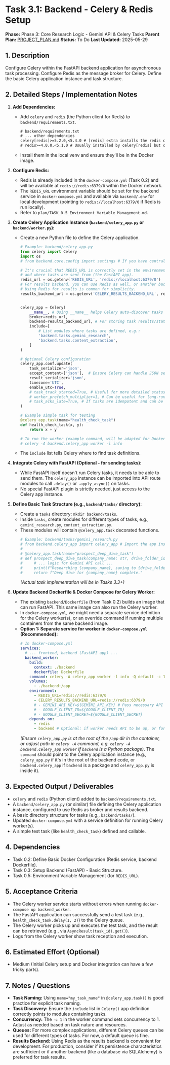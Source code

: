 # Task 3.1: Backend - Celery & Redis Setup

**Phase:** Phase 3: Core Research Logic - Gemini API & Celery Tasks
**Parent Plan:** [PROJECT_PLAN.md](PROJECT_PLAN.md)
**Status:** To Do
**Last Updated:** 2025-05-29

## 1. Description
Configure Celery within the FastAPI backend application for asynchronous task processing. Configure Redis as the message broker for Celery. Define the basic Celery application instance and task structure.

## 2. Detailed Steps / Implementation Notes

1.  **Add Dependencies:**
    *   Add `celery` and `redis` (the Python client for Redis) to `backend/requirements.txt`.
        ```txt
        # backend/requirements.txt
        # ... other dependencies
        celery[redis]>=5.2.0,<5.4.0 # [redis] extra installs the redis client
        # redis>=4.0.0,<5.1.0 # Usually installed by celery[redis] but can be explicit
        ```
    *   Install them in the local venv and ensure they'll be in the Docker image.

2.  **Configure Redis:**
    *   Redis is already included in the `docker-compose.yml` (Task 0.2) and will be available at `redis://redis:6379/0` within the Docker network.
    *   The `REDIS_URL` environment variable should be set for the backend service in `docker-compose.yml` and available via `backend/.env` for local development (pointing to `redis://localhost:6379/0` if Redis is run locally).
    *   Refer to `plan/TASK_0.5_Environment_Variable_Management.md`.

3.  **Create Celery Application Instance (`backend/celery_app.py` or `backend/worker.py`):**
    *   Create a new Python file to define the Celery application.
        ```python
        # Example: backend/celery_app.py
        from celery import Celery
        import os
        # from backend.core.config import settings # If you have centralized settings

        # It's crucial that REDIS_URL is correctly set in the environment where the worker runs
        # and where tasks are sent from (the FastAPI app).
        redis_url = os.getenv('REDIS_URL', 'redis://localhost:6379/0')
        # For results backend, you can use Redis as well, or another backend like RPC or database.
        # Using Redis for results is common for simplicity.
        results_backend_url = os.getenv('CELERY_RESULTS_BACKEND_URL', redis_url)


        celery_app = Celery(
            __name__, # Using __name__ helps Celery auto-discover tasks if structured by module
            broker=redis_url,
            backend=results_backend_url, # For storing task results/status
            include=[
                # List modules where tasks are defined, e.g.:
                'backend.tasks.gemini_research',
                'backend.tasks.content_extraction',
            ]
        )

        # Optional Celery configuration
        celery_app.conf.update(
            task_serializer='json',
            accept_content=['json'],  # Ensure Celery can handle JSON serialized tasks
            result_serializer='json',
            timezone='UTC',
            enable_utc=True,
            # task_track_started=True, # Useful for more detailed status updates
            # worker_prefetch_multiplier=1, # Can be useful for long-running tasks
            # task_acks_late=True, # If tasks are idempotent and can be retried on worker failure
        )

        # Example simple task for testing
        @celery_app.task(name="health_check_task")
        def health_check_task(x, y):
            return x + y

        # To run the worker (example command, will be adapted for Docker):
        # celery -A backend.celery_app worker -l info
        ```
    *   The `include` list tells Celery where to find task definitions.

4.  **Integrate Celery with FastAPI (Optional - for sending tasks):**
    *   While FastAPI itself doesn't run Celery tasks, it needs to be able to send them. The `celery_app` instance can be imported into API route modules to call `.delay()` or `.apply_async()` on tasks.
    *   No special FastAPI plugin is strictly needed, just access to the Celery app instance.

5.  **Define Basic Task Structure (e.g., `backend/tasks/` directory):**
    *   Create a `tasks` directory: `mkdir backend/tasks`.
    *   Inside `tasks`, create modules for different types of tasks, e.g., `gemini_research.py`, `content_extraction.py`.
    *   These modules will contain `@celery_app.task` decorated functions.
        ```python
        # Example: backend/tasks/gemini_research.py
        # from backend.celery_app import celery_app # Import the app instance
        #
        # @celery_app.task(name="prospect_deep_dive_task")
        # def prospect_deep_dive_task(company_name: str, drive_folder_id: str):
        #     # ... logic for Gemini API call ...
        #     print(f"Researching {company_name}, saving to {drive_folder_id}")
        #     return f"Deep dive for {company_name} complete."
        ```
        *(Actual task implementation will be in Tasks 3.3+)*

6.  **Update Backend Dockerfile & Docker Compose for Celery Worker:**
    *   The existing `backend/Dockerfile` (from Task 0.2) builds an image that can run FastAPI. This same image can also run the Celery worker.
    *   In `docker-compose.yml`, we might need a separate service definition for the Celery worker(s), or an override command if running multiple containers from the same backend image.
    *   **Option 1: Separate service for worker in `docker-compose.yml` (Recommended):**
        ```yaml
        # In docker-compose.yml
        services:
          # ... frontend, backend (FastAPI app) ...
          backend_worker:
            build:
              context: ./backend
              dockerfile: Dockerfile
            command: celery -A celery_app worker -l info -Q default -c 1 # Adjust queue, concurrency
            volumes:
              - ./backend:/app
            environment:
              - REDIS_URL=redis://redis:6379/0
              - CELERY_RESULTS_BACKEND_URL=redis://redis:6379/0
              # - GEMINI_API_KEY=${GEMINI_API_KEY} # Pass necessary API keys
              # - GOOGLE_CLIENT_ID=${GOOGLE_CLIENT_ID}
              # - GOOGLE_CLIENT_SECRET=${GOOGLE_CLIENT_SECRET}
            depends_on:
              - redis
              - backend # Optional: if worker needs API to be up, or for shared setup
        ```
        *(Ensure `celery_app.py` is at the root of the `/app` dir in the container, or adjust path in `celery -A` command, e.g. `celery -A backend.celery_app worker` if `backend` is a Python package)*.
        The `command` should point to the Celery application instance (e.g., `celery_app.py` if it's in the root of the backend code, or `backend.celery_app` if `backend` is a package and `celery_app.py` is inside it).

## 3. Expected Output / Deliverables
*   `celery` and `redis` (Python client) added to `backend/requirements.txt`.
*   A `backend/celery_app.py` (or similar) file defining the Celery application instance, configured to use Redis as broker and results backend.
*   A basic directory structure for tasks (e.g., `backend/tasks/`).
*   Updated `docker-compose.yml` with a service definition for running Celery worker(s).
*   A simple test task (like `health_check_task`) defined and callable.

## 4. Dependencies
*   Task 0.2: Define Basic Docker Configuration (Redis service, backend Dockerfile).
*   Task 0.3: Setup Backend (FastAPI) - Basic Structure.
*   Task 0.5: Environment Variable Management (for `REDIS_URL`).

## 5. Acceptance Criteria
*   The Celery worker service starts without errors when running `docker-compose up backend_worker`.
*   The FastAPI application can successfully send a test task (e.g., `health_check_task.delay(1, 2)`) to the Celery queue.
*   The Celery worker picks up and executes the test task, and the result can be retrieved (e.g., via `AsyncResult(task_id).get()`).
*   Logs from the Celery worker show task reception and execution.

## 6. Estimated Effort (Optional)
*   Medium (Initial Celery setup and Docker integration can have a few tricky parts).

## 7. Notes / Questions
*   **Task Naming:** Using `name="my_task_name"` in `@celery_app.task()` is good practice for explicit task naming.
*   **Task Discovery:** Ensure the `include` list in `Celery()` app definition correctly points to modules containing tasks.
*   **Concurrency:** The `-c 1` in the worker command sets concurrency to 1. Adjust as needed based on task nature and resources.
*   **Queues:** For more complex applications, different Celery queues can be used for different types of tasks. For now, a default queue is fine.
*   **Results Backend:** Using Redis as the results backend is convenient for development. For production, consider if its persistence characteristics are sufficient or if another backend (like a database via SQLAlchemy) is preferred for task results.